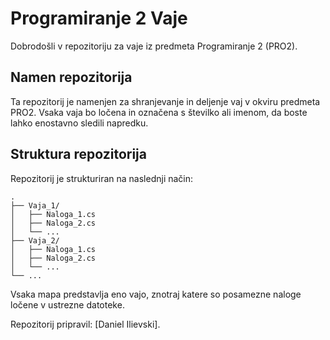 # Programiranje 2 Vaje
Dobrodošli v repozitoriju za vaje iz predmeta Programiranje 2 (PRO2).

## Namen repozitorija
Ta repozitorij je namenjen za shranjevanje in deljenje vaj v okviru predmeta PRO2. 
Vsaka vaja bo ločena in označena s številko ali imenom, da boste lahko enostavno sledili napredku.

## Struktura repozitorija
Repozitorij je strukturiran na naslednji način:
```
.
├── Vaja_1/
│   ├── Naloga_1.cs
│   ├── Naloga_2.cs
│   └── ...
├── Vaja_2/
│   ├── Naloga_1.cs
│   ├── Naloga_2.cs
│   └── ...
└── ...
```

Vsaka mapa predstavlja eno vajo, znotraj katere so posamezne naloge ločene v ustrezne datoteke.

Repozitorij pripravil: [Daniel Ilievski].
